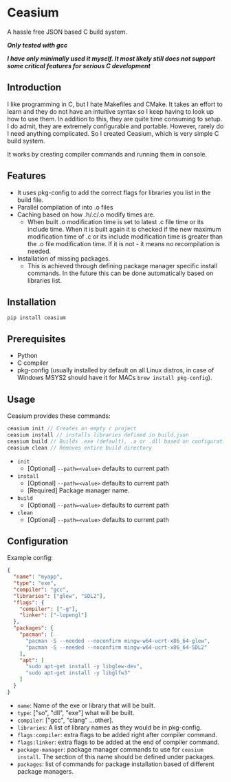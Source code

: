 # Ceasium

A hassle free JSON based C build system.

**_Only tested with gcc_**

**_I have only minimally used it myself. It most likely still does not support some critical features for serious C development_**

## Introduction

I like programming in C, but I hate Makefiles and CMake. It takes an effort to learn and they do not have an intuitive syntax so I keep having to look up how to use them. In addition to this, they are quite time consuming to setup. I do admit, they are extremely configurable and portable. However, rarely do I need anything complicated. So I created Ceasium, which is very simple C build system.

It works by creating compiler commands and running them in console.

## Features

- It uses pkg-config to add the correct flags for libraries you list in the build file.
- Parallel compilation of into .o files
- Caching based on how .h/.c/.o modify times are.
  - When built .o modification time is set to latest .c file time or its include time. When it is built again it is checked if the new maximum modification time of .c or its include modification time is greater than the .o file modification time. If it is not - it means no recompilation is needed.
- Installation of missing packages.
  - This is achieved through defining package manager specific install commands. In the future this can be done automatically based on libraries list.

## Installation

```
pip install ceasium
```

## Prerequisites

- Python
- C compiler
- pkg-config (usually installed by default on all Linux distros, in case of Windows MSYS2 should have it for MACs `brew install pkg-config`).

## Usage

Ceasium provides these commands:

```c
ceasium init // Creates an empty c project
ceasium install // installs libraries defined in build.json
ceasium build // Builds .exe (default), .a or .dll based on configuration
ceasium clean // Removes entire build directory
```

- `init`
  - [Optional] `--path=<value>` defaults to current path
- `install`
  - [Optional] `--path=<value>` defaults to current path
  - [Required] Package manager name.
- `build`
  - [Optional] `--path=<value>` defaults to current path
- `clean`
  - [Optional] `--path=<value>` defaults to current path

## Configuration

Example config:

```json
{
  "name": "myapp",
  "type": "exe",
  "compiler": "gcc",
  "libraries": ["glew", "SDL2"],
  "flags": {
    "compiler": ["-g"],
    "linker": ["-lopengl"]
  },
  "packages": {
    "pacman": [
      "pacman -S --needed --noconfirm mingw-w64-ucrt-x86_64-glew",
      "pacman -S --needed --noconfirm mingw-w64-ucrt-x86_64-SDL2"
    ],
    "apt": [
      "sudo apt-get install -y libglew-dev",
      "sudo apt-get install -y libglfw3"
    ]
  }
}
```

- `name`: Name of the exe or library that will be built.
- `type`: ["so", "dll", "exe"] what will be built.
- `compiler`: ["gcc", "clang" ...other].
- `libraries`: A list of library names as they would be in pkg-config.
- `flags:compiler`: extra flags to be added right after compiler command.
- `flags:linker`: extra flags to be added at the end of compiler command.
- `package-manager`: package manager commands to use for `ceasium install`. The section of this name should be defined under packages.
- `packages`: list of commands for package installation based of different package managers.
